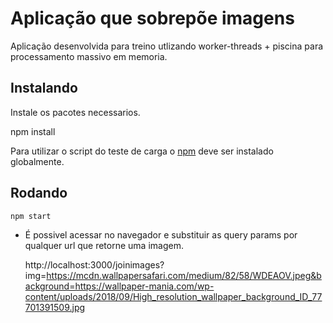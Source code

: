 # Aplicação que sobrepõe imagens

Aplicação desenvolvida para treino utlizando worker-threads + piscina para processamento massivo em memoria.

## Instalando

Instale os pacotes necessarios.

  npm install

Para utilizar o script do teste de carga o [npm](https://www.npmjs.com/package/autocannon) deve ser instalado globalmente.


## Rodando

    npm start 

- É possivel acessar no navegador e substituir as query params por qualquer url que retorne uma imagem.

  http://localhost:3000/joinimages?img=https://mcdn.wallpapersafari.com/medium/82/58/WDEAOV.jpeg&background=https://wallpaper-mania.com/wp-content/uploads/2018/09/High_resolution_wallpaper_background_ID_77701391509.jpg